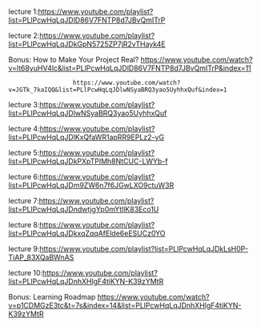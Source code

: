 lecture 1:https://www.youtube.com/playlist?list=PLlPcwHqLqJDlD86V7FNTP8d7JBvQmITrP

lecture 2:https://www.youtube.com/playlist?list=PLlPcwHqLqJDkGpN5725ZP7jR2vTHayk4E

Bonus: How to Make Your Project Real?
https://www.youtube.com/watch?v=lt68yuHV4lc&list=PLlPcwHqLqJDlD86V7FNTP8d7JBvQmITrP&index=11

				      https://www.youtube.com/watch?v=JGTk_7kaIQQ&list=PLlPcwHqLqJDlwNSyaBRQ3yao5UyhhxQuf&index=1

lecture 3:https://www.youtube.com/playlist?list=PLlPcwHqLqJDlwNSyaBRQ3yao5UyhhxQuf

lecture 4:https://www.youtube.com/playlist?list=PLlPcwHqLqJDlKxQfaWR1apRR9EPLz2-yG

lecture 5:https://www.youtube.com/playlist?list=PLlPcwHqLqJDkPXpTPlMh8NtCUC-LWYb-f

lecture 6:https://www.youtube.com/playlist?list=PLlPcwHqLqJDm9ZW6n7f6JGwLXO9ctuW3R

lecture 7:https://www.youtube.com/playlist?list=PLlPcwHqLqJDndwtjgYp0mYtllK83Eco1U

lecture 8:https://www.youtube.com/playlist?list=PLlPcwHqLqJDkxqZqqAfElde6eESUCz0YO

lecture 9:https://www.youtube.com/playlist?list=PLlPcwHqLqJDkLsH0P-TiAP_83XQaBWnAS

lecture 10:https://www.youtube.com/playlist?list=PLlPcwHqLqJDnhXHlgF4tiKYN-K39zYMtR

Bonus: Learning Roadmap
https://www.youtube.com/watch?v=p1CDMGzE3tc&t=7s&index=14&list=PLlPcwHqLqJDnhXHlgF4tiKYN-K39zYMtR

